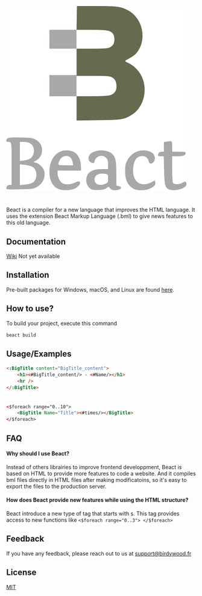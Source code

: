
![Logo](src/main/resources/drawable/Logo_NameIcon.svg?raw=true)
# 

Beact is a compiler for a new language that improves the HTML language. It uses the extension Beact Markup Language (.bml) to give news features to this old language.

## Documentation

[Wiki](https://example.com) Not yet available


## Installation

Pre-built packages for Windows, macOS, and Linux are found [here](https://github.com/BirdyWood/beact.kt/releases/latest).

## How to use?

To build your project, execute this command

```sh
beact build
```

<!--You can **customize** the build by creating a `./config_beact.json` file

```json
{
  "name": "beact_website",
  "version": "1.0.0",
  "outputDir": "./out",
  "watchDir": "./",
  "excludeDir": [
    "node_modules"
  ]
}
```-->

## Usage/Examples

```html
<:BigTitle content="BigTitle_content">
    <h1><#BigTitle_content/> - <#Name/></h1>
    <hr />
</:BigTitle>


<$foreach range="0..10">
    <BigTitle Name="Title"><#times/></BigTitle>
</$foreach>
```


## FAQ

#### Why should I use Beact?

Instead of others librairies to improve frontend developpment, Beact is based on HTML to provide more features to code a website. And it compiles bml files directly in HTML files after making modificatoins, so it's easy to export the files to the production server.

#### How does Beact provide new features while using the HTML structure?

Beact introduce a new type of tag that starts with ```$```. This tag provides access to new functions like
```<$foreach range="0..3"> </$foreach>```


## Feedback

If you have any feedback, please reach out to us at [support@birdywood.fr](mailto:\\support@birdywood.fr)


## License

[MIT](LICENSE.md)
